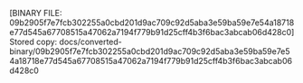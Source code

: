 [BINARY FILE: 09b2905f7e7fcb302255a0cbd201d9ac709c92d5aba3e59ba59e7e54a18718e77d545a67708515a47062a7194f779b91d25cff4b3f6bac3abcab06d428c0]
Stored copy: docs/converted-binary/09b2905f7e7fcb302255a0cbd201d9ac709c92d5aba3e59ba59e7e54a18718e77d545a67708515a47062a7194f779b91d25cff4b3f6bac3abcab06d428c0
